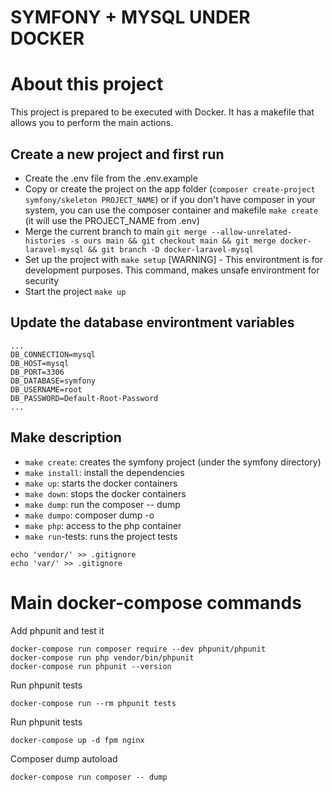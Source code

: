 # SYMFONY + MYSQL UNDER DOCKER

# About this project
This project is prepared to be executed with Docker. 
It has a makefile that allows you to perform the main actions.

## Create a new project and first run
- Create the .env file from the .env.example
- Copy or create the project on the app folder (`composer create-project symfony/skeleton PROJECT_NAME`) or if you don't have composer in your system, you can use the composer container and makefile `make create` (it will use the PROJECT_NAME from .env)
- Merge the current branch to main `git merge --allow-unrelated-histories -s ours main && git checkout main && git merge docker-laravel-mysql && git branch -D docker-laravel-mysql`
- Set up the project with `make setup` [WARNING] - This environtment is for development purposes. This command, makes unsafe environtment for security
- Start the project `make up`

## Update the database environtment variables
```
...
DB_CONNECTION=mysql
DB_HOST=mysql
DB_PORT=3306
DB_DATABASE=symfony
DB_USERNAME=root
DB_PASSWORD=Default-Root-Password
...
```

## Make description
- `make create`: creates the symfony project (under the symfony directory)
- `make install`: install the dependencies 
- `make up`: starts the docker containers
- `make down`: stops the docker containers
- `make dump`: run the composer -- dump
- `make dumpo`: composer dump -o
- `make php`: access to the php container
- `make run`-tests: runs the project tests

```
echo 'vendor/' >> .gitignore
echo 'var/' >> .gitignore
```

# Main docker-compose commands

Add phpunit and test it
```
docker-compose run composer require --dev phpunit/phpunit
docker-compose run php vendor/bin/phpunit
docker-compose run phpunit --version
```

Run phpunit tests
```
docker-compose run --rm phpunit tests
```

Run phpunit tests
```
docker-compose up -d fpm nginx
```

Composer dump autoload
```
docker-compose run composer -- dump
```
